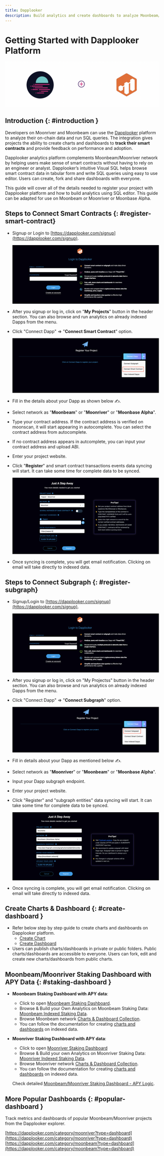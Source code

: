 ```yaml
---
title: Dapplooker
description: Build analytics and create dashboards to analyze Moonbeam/Moonriver on-chain data.
---
```


# Getting Started with Dapplooker Platform

![Dapplooker Banner](/images/builders/integrations/analyze/dapplooker/dapplooker-banner.png)

## Introduction {: #introduction }

Developers on Moonriver and Moonbeam can use the [Dapplooker](https://dapplooker.com/) platform to analyze their on-chain data and run SQL queries. The integration gives projects the ability to create charts and dashboards to **track their smart contracts** and provide feedback on performance and adoption.

Dapplooker analytics platform complements Moonbeam/Moonriver network by helping users make sense of smart contracts without having to rely on an engineer or analyst. Dapplooker’s intuitive Visual SQL helps browse smart contract data in tabular form and write SQL queries using easy to use editor. Users can create, fork and share dashboards with everyone.

This guide will cover all of the details needed to register your project with Dapplooker platform and how to build analytics using SQL editor. This guide can be adapted for use on Moonbeam or Moonriver or Moonbase Alpha.

## Steps to Connect Smart Contracts {: #register-smart-contract}

- Signup or Login to [https://dapplooker.com/signup](https://dapplooker.com/signup).

  ![Login to Dapplooker](/images/builders/integrations/analyze/dapplooker/dapplooker-1.png)

- After you signup or log in, click on "**My Projects**" button in the header section. You can also browse and run analytics on already indexed Dapps from the menu.

- Click "Connect Dapp" => "**Connect Smart Contract**" option.

  ![Connect dapp](/images/builders/integrations/analyze/dapplooker/dapplooker-2.png)

- Fill in the details about your Dapp as shown below ✍️.
- Select network as "**Moonbeam**" or "**Moonriver**" or "**Moonbase Alpha**".
- Type your contract address. If the contract address is verified on moonscan, it will start appearing in autocomplete. You can select the contract address from autocomplete.
- If no contract address appears in autcomplete, you can input your contract address and upload ABI.
- Enter your project website.
- Click "**Register**" and smart contract transactions events data syncing will start. It can take some time for complete data to be synced.

  ![Register your dapp](/images/builders/integrations/analyze/dapplooker/dapplooker-3.png)

- Once syncing is complete, you will get email notification. Clicking on email will take directly to indexed data.

## Steps to Connect Subgraph {: #register-subgraph}

- Signup/Login to [https://dapplooker.com/signup](https://dapplooker.com/signup).

  ![Login to Dapplooker](/images/builders/integrations/analyze/dapplooker/dapplooker-1.png)

- After you signup or log in, click on "My Projectss" button in the header section. You can also browse and run analytics on already indexed Dapps from the menu.

- Click "Connect Dapp" => "**Connect Subgraph**" option.

  ![Connect dapp](/images/builders/integrations/analyze/dapplooker/dapplooker-4.png)

- Fill in details about your Dapp as mentioned below ✍️.
- Select network as "**Moonriver**" or "**Moonbeam**" or "**Moonbase Alpha**".
- Input your Dapp subgraph endpoint.
- Enter your project website.
- Click "Register" and "subgraph entities" data syncing will start. It can take some time for complete data to be synced.

  ![Register your dapp](/images/builders/integrations/analyze/dapplooker/dapplooker-5.png)
- Once syncing is complete, you will get email notification. Clicking on email will take directly to indexed data.

## Create Charts & Dashboard {: #create-dashboard }

- Refer below step by step guide to create charts and dashboards on Dapplooker platform.
  - [Create Chart](https://dapplooker.notion.site/Create-Charts-9cd44e01cb0f472d835e8f2d954e517a)
  - [Create Dashboard](https://dapplooker.notion.site/Create-Dashboard-e2023db32c2342969194134a5fb9780b)
- Users can publish charts/dashboards in private or public folders. Public charts/dashboards are accessible to everyone. Users can fork, edit and create new charts/dashboards from public charts.

## Moonbeam/Moonriver Staking Dashboard with APY Data {: #staking-dashboard }

- **Moonbeam Staking Dashboard with APY data**:

  - Click to open [Moonbeam Staking Dashboard](https/network.dapplooker.com/moonbeam/collator).
  - Browse & Build your Own Analytics on Moonbeam Staking Data:
    [Moonbeam Indexed Staking Data](https://analytics.dapplooker.com/browse/2/schema/moonbeam).
  - Browse Moonbeam network [Charts & Dashboard Collection](https://analytics.dapplooker.com/collection/323-moonbeam-network-collection).
  - You can follow the documentation for creating [charts and dashboards](https://dapplooker.notion.site/Features-1454c891aef34dedb4e3067195e02245) on indexed data.

- **Moonriver Staking Dashboard with APY data**:

  - Click to open [Moonriver Staking Dashboard](https/network.dapplooker.com/moonriver/collator)
  - Browse & Build your own Analytics on Moonriver Staking Data:
    [Moonriver Indexed Staking Data](https://analytics.dapplooker.com/browse/2/schema/moonriver).
  - Browse Moonriver network [Charts & Dashboard Collection](https://analytics.dapplooker.com/collection/79-moonriver-network-collection).
  - You can follow the documentation for creating [charts and dashboards](https://dapplooker.notion.site/Features-1454c891aef34dedb4e3067195e02245) on indexed data.

  Check detailed [Moonbeam/Moonriver Staking Dashboard - APY Logic](https://www.notion.so/Moonbeam-Moonriver-Staking-Dashboard-APY-Logic-3c6a810f5a9f46b89effbe9a2cfc898f).

## More Popular Dashboards {: #popular-dashboard }

Track metrics and dashboards of popular Moonbeam/Moonriver projects from the Dapplooker explorer.

[https://dapplooker.com/category/moonriver?type=dashboard](https://dapplooker.com/category/moonriver?type=dashboard)
[https://dapplooker.com/category/moonbeam?type=dashboard](https://dapplooker.com/category/moonbeam?type=dashboard)




